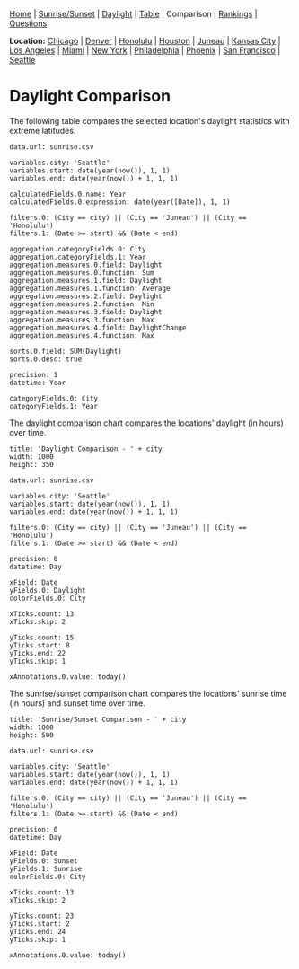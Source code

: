 [Home](#url=README.md) |
[Sunrise/Sunset](#url=sunrise.md) |
[Daylight](#url=daylight.md) |
[Table](#url=daylight-table.md) |
Comparison |
[Rankings](#url=daylight-rank.md) |
[Questions](#url=questions.md)

**Location:**
[Chicago](#var.city='Chicago') |
[Denver](#var.city='Denver') |
[Honolulu](#var.city='Honolulu') |
[Houston](#var.city='Houston') |
[Juneau](#var.city='Juneau') |
[Kansas City](#var.city='Kansas%20City') |
[Los Angeles](#var.city='Los%20Angeles') |
[Miami](#var.city='Miami') |
[New York](#var.city='New%20York') |
[Philadelphia](#var.city='Philadelphia') |
[Phoenix](#var.city='Phoenix') |
[San Francisco](#var.city='San%20Francisco') |
[Seattle](#var.city='Seattle')


# Daylight Comparison

The following table compares the selected location's daylight statistics with extreme latitudes.

~~~ data-table
data.url: sunrise.csv

variables.city: 'Seattle'
variables.start: date(year(now()), 1, 1)
variables.end: date(year(now()) + 1, 1, 1)

calculatedFields.0.name: Year
calculatedFields.0.expression: date(year([Date]), 1, 1)

filters.0: (City == city) || (City == 'Juneau') || (City == 'Honolulu')
filters.1: (Date >= start) && (Date < end)

aggregation.categoryFields.0: City
aggregation.categoryFields.1: Year
aggregation.measures.0.field: Daylight
aggregation.measures.0.function: Sum
aggregation.measures.1.field: Daylight
aggregation.measures.1.function: Average
aggregation.measures.2.field: Daylight
aggregation.measures.2.function: Min
aggregation.measures.3.field: Daylight
aggregation.measures.3.function: Max
aggregation.measures.4.field: DaylightChange
aggregation.measures.4.function: Max

sorts.0.field: SUM(Daylight)
sorts.0.desc: true

precision: 1
datetime: Year

categoryFields.0: City
categoryFields.1: Year
~~~

The daylight comparison chart compares the locations' daylight (in hours) over time.

~~~ line-chart
title: 'Daylight Comparison - ' + city
width: 1000
height: 350

data.url: sunrise.csv

variables.city: 'Seattle'
variables.start: date(year(now()), 1, 1)
variables.end: date(year(now()) + 1, 1, 1)

filters.0: (City == city) || (City == 'Juneau') || (City == 'Honolulu')
filters.1: (Date >= start) && (Date < end)

precision: 0
datetime: Day

xField: Date
yFields.0: Daylight
colorFields.0: City

xTicks.count: 13
xTicks.skip: 2

yTicks.count: 15
yTicks.start: 8
yTicks.end: 22
yTicks.skip: 1

xAnnotations.0.value: today()
~~~

The sunrise/sunset comparison chart compares the locations' sunrise time (in hours) and sunset time
over time.

~~~ line-chart
title: 'Sunrise/Sunset Comparison - ' + city
width: 1000
height: 500

data.url: sunrise.csv

variables.city: 'Seattle'
variables.start: date(year(now()), 1, 1)
variables.end: date(year(now()) + 1, 1, 1)

filters.0: (City == city) || (City == 'Juneau') || (City == 'Honolulu')
filters.1: (Date >= start) && (Date < end)

precision: 0
datetime: Day

xField: Date
yFields.0: Sunset
yFields.1: Sunrise
colorFields.0: City

xTicks.count: 13
xTicks.skip: 2

yTicks.count: 23
yTicks.start: 2
yTicks.end: 24
yTicks.skip: 1

xAnnotations.0.value: today()
~~~
